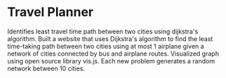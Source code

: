# Travel Planner
Identifies least travel time path between two cities using dijkstra's algorithm.
Built a website that uses Dijkstra's algorithm to find the least time-taking path between two
cities using at most 1 airplane given a network of cities connected by bus and airplane routes. 
Visualized graph using open source library vis.js. Each new problem generates a random
network between 10 cities.

